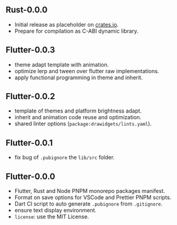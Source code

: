 ## Rust-0.0.0

- Initial release as placeholder on [crates.io](https://crates.io).
- Prepare for compilation as C-ABI dynamic library.

## Flutter-0.0.3

- theme adapt template with animation.
- optimize lerp and tween over flutter raw implementations.
- apply functional programming in theme and inherit.

## Flutter-0.0.2

- template of themes and platform brightness adapt.
- inherit and animation code reuse and optimization.
- shared linter options (`package:drawidgets/lints.yaml`).

## Flutter-0.0.1

- fix bug of `.pubignore` the `lib/src` folder.

## Flutter-0.0.0

- Flutter, Rust and Node PNPM monorepo packages manifest.
- Format on save options for VSCode and Prettier PNPM scripts.
- Dart CI script to auto generate `.pubignore` from `.gitignore`.
- ensure text display environment.
- `license`: use the MIT License.
